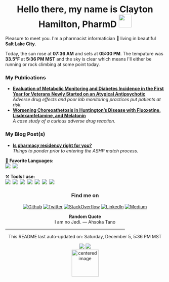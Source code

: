 <h1 align = "center"> Hello there, my name is Clayton Hamilton, PharmD  <img src="https://github.com/claytonjhamilton/claytonjhamilton/blob/main/images/waving_hand.gif" width="40px"></h1>

Pleasure to meet you. I'm a pharmacist informatician 💊 living in beautiful <b>Salt Lake City</b>. 
<p>Today, the sun rose at <b>07:36 AM</b> and sets at <b>05:00 PM</b>. The tempature was <b>33.5°F</b> at <b>5:36 PM MST</b> and the sky is clear which means I&#39;ll either be running or rock climbing at some point today.</p>

<h3>My Publications</h3>
<ul>
  <li><a href="https://www.mdedge.com/fedprac/article/231303/diabetes/evaluation-metabolic-monitoring-and-diabetes-incidence-first-year"><b>Evaluation of Metabolic Monitoring and Diabetes Incidence in the First Year for Veterans Newly Started on an Atypical Antipsychotic</b></a><br/><i>Adverse drug effects and poor lab monitoring practices put patients at risk.</i></li>
  <li><a href="https://www.ncbi.nlm.nih.gov/pmc/articles/PMC6145609/"><b>Worsening Choreoathetosis in Huntington’s Disease with Fluoxetine, Lisdexamfetamine, and Melatonin</b></a><br/><i>A case study of a curious adverse drug reaction.</i></li>
</ul>

<h3>My Blog Post(s)</h3>
<ul>
  <li><a href="https://clayton-hamilton.medium.com/is-a-pharmacy-residency-right-for-you-9660f6e35fcb"><b>Is pharmacy residency right for you?</b></a><br/><i>Things to ponder prior to entering the ASHP match process.</i></li>
</ul>

📄 **Favorite Languages:**
<br>
 <code><img src="https://img.shields.io/badge/-SQL-%2312100E.svg?logo=microsoft-sql-server&logoColor=red&style=for-the-badge"></code><code>&nbsp;<img 
 src="https://img.shields.io/badge/Python-%2312100E.svg?logo=python&style=for-the-badge&logoColor=yellow"></code>

⚒ **Tools I use:**
<br>
<code><img src="https://img.shields.io/badge/-Microsoft%20SQL%20Server-%2312100E.svg?logo=microsoft-sql-server&logoColor=red&style=for-the-badge"></code><code>&nbsp;<img 
src="https://img.shields.io/badge/-Visual%20Studio%20Code-%2312100E.svg?logo=visual-studio-code&style=for-the-badge&logoColor=blue"></code><code>&nbsp;<img 
src="https://img.shields.io/badge/-Visual%20Studio-%2312100E.svg?logo=visual-studio&style=for-the-badge&logoColor=purple"></code><code>&nbsp;<img 
src="https://img.shields.io/badge/-Report%20Builder-%2312100E.svg?logo=Power%20BI&logoColor=red&style=for-the-badge"></code><code>&nbsp;<img 
src="https://img.shields.io/badge/-PowerBI-black?logo=Power%20BI&logoColor=yellow&style=for-the-badge"></code><code>&nbsp;<img 
src="https://img.shields.io/badge/-Git-%2312100E.svg?logo=git&style=for-the-badge"></code><code>&nbsp;<img 
src="https://img.shields.io/badge/-GitHub-black?logo=GitHub&style=for-the-badge"></code>
<br>
<h3 align="center">Find me on</h3>
<p align="center"><a href="https://github.com/claytonjhamilton" target="_blank"><img alt="Github" src="https://img.shields.io/badge/GitHub-%2312100E.svg?&style=for-the-badge&logo=Github&logoColor=white" /></a> <a 
href="https://twitter.com/HamiltonPharmD" target="_blank"><img alt="Twitter" src="https://img.shields.io/badge/twitter-%2312100E.svg?&style=for-the-badge&logo=twitter&logoColor=white" /></a> <a 
href="https://stackoverflow.com/users/14122375/hamiltonpharmd" target="_blank"><img alt="StackOverflow" src="https://img.shields.io/badge/stackoverflow-%2312100E.svg?&style=for-the-badge&logo=stackoverflow&logoColor=orange" /></a> <a 
href="https://www.linkedin.com/in/clayton-j-hamilton" target="_blank"><img alt="LinkedIn" src="https://img.shields.io/badge/linkedin-%2312100E.svg?&style=for-the-badge&logo=linkedin&logoColor=white" /></a> <a 
href="https://medium.com/@clayton-hamilton" target="_blank"><img alt="Medium" src="https://img.shields.io/badge/medium-%2312100E.svg?&style=for-the-badge&logo=medium&logoColor=white" /></a>
</p>
<p align="center">
<b>Random Quote</b>
<br>
<text>I am no Jedi. — Ahsoka Tano</text>
</p>
<hr style="width:75%;text-align:center">
<p align="center">
    <text>This README last auto-updated on: Saturday, December 5, 5:36 PM MST</text>
    <br>
</p>
<p align="center">
<img src="https://github.com/claytonjhamilton/claytonjhamilton/workflows/README%20build/badge.svg"/>
<img src="https://visitor-badge.glitch.me/badge?page_id=claytonjhamilton.claytonjhamilton"/>
<br>
<img alt="centered image" height="85" src="https://github.com/hjnilsson/country-flags/blob/master/svg/us.svg"/>
</p>